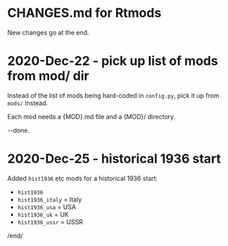# CHANGES.md for Rtmods

New changes go at the end.

# 2020-Dec-22 - pick up list of mods from mod/ dir

Instead of the list of mods being hard-coded in `config.py`, pick it up from 
`mods/` instead.

Each mod needs a {MOD}.md file and a {MOD}/ directory.

--done.

# 2020-Dec-25 - historical 1936 start

Added `hist1936` etc mods for a historical 1936 start:

* `hist1936`
* `hist1936_italy` = Italy
* `hist1936_usa` = USA
* `hist1936_uk` = UK
* `hist1936_ussr` = USSR


/end/
